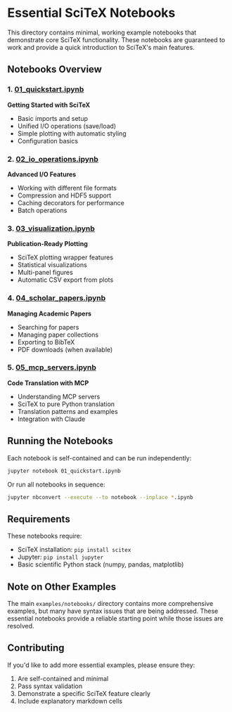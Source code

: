 # Essential SciTeX Notebooks

This directory contains minimal, working example notebooks that demonstrate core SciTeX functionality. These notebooks are guaranteed to work and provide a quick introduction to SciTeX's main features.

## Notebooks Overview

### 1. [01_quickstart.ipynb](01_quickstart.ipynb)
**Getting Started with SciTeX**
- Basic imports and setup
- Unified I/O operations (save/load)
- Simple plotting with automatic styling
- Configuration basics

### 2. [02_io_operations.ipynb](02_io_operations.ipynb)
**Advanced I/O Features**
- Working with different file formats
- Compression and HDF5 support
- Caching decorators for performance
- Batch operations

### 3. [03_visualization.ipynb](03_visualization.ipynb)
**Publication-Ready Plotting**
- SciTeX plotting wrapper features
- Statistical visualizations
- Multi-panel figures
- Automatic CSV export from plots

### 4. [04_scholar_papers.ipynb](04_scholar_papers.ipynb)
**Managing Academic Papers**
- Searching for papers
- Managing paper collections
- Exporting to BibTeX
- PDF downloads (when available)

### 5. [05_mcp_servers.ipynb](05_mcp_servers.ipynb)
**Code Translation with MCP**
- Understanding MCP servers
- SciTeX to pure Python translation
- Translation patterns and examples
- Integration with Claude

## Running the Notebooks

Each notebook is self-contained and can be run independently:

```bash
jupyter notebook 01_quickstart.ipynb
```

Or run all notebooks in sequence:

```bash
jupyter nbconvert --execute --to notebook --inplace *.ipynb
```

## Requirements

These notebooks require:
- SciTeX installation: `pip install scitex`
- Jupyter: `pip install jupyter`
- Basic scientific Python stack (numpy, pandas, matplotlib)

## Note on Other Examples

The main `examples/notebooks/` directory contains more comprehensive examples, but many have syntax issues that are being addressed. These essential notebooks provide a reliable starting point while those issues are resolved.

## Contributing

If you'd like to add more essential examples, please ensure they:
1. Are self-contained and minimal
2. Pass syntax validation
3. Demonstrate a specific SciTeX feature clearly
4. Include explanatory markdown cells